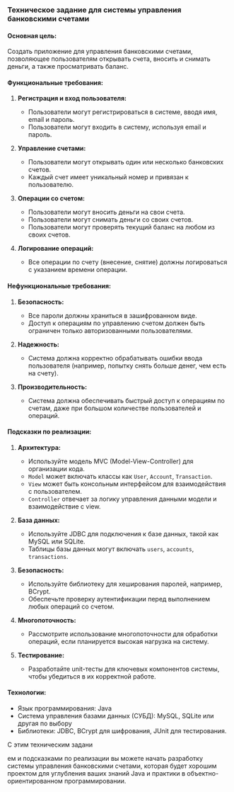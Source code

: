 ### Техническое задание для системы управления банковскими счетами

#### Основная цель:
Создать приложение для управления банковскими счетами, позволяющее пользователям открывать счета, вносить и снимать деньги, а также просматривать баланс.

#### Функциональные требования:

1. **Регистрация и вход пользователя:**
   - Пользователи могут регистрироваться в системе, вводя имя, email и пароль.
   - Пользователи могут входить в систему, используя email и пароль.

2. **Управление счетами:**
   - Пользователи могут открывать один или несколько банковских счетов.
   - Каждый счет имеет уникальный номер и привязан к пользователю.

3. **Операции со счетом:**
   - Пользователи могут вносить деньги на свои счета.
   - Пользователи могут снимать деньги со своих счетов.
   - Пользователи могут проверять текущий баланс на любом из своих счетов.

4. **Логирование операций:**
   - Все операции по счету (внесение, снятие) должны логироваться с указанием времени операции.

#### Нефункциональные требования:

1. **Безопасность:**
   - Все пароли должны храниться в зашифрованном виде.
   - Доступ к операциям по управлению счетом должен быть ограничен только авторизованными пользователями.

2. **Надежность:**
   - Система должна корректно обрабатывать ошибки ввода пользователя (например, попытку снять больше денег, чем есть на счету).

3. **Производительность:**
   - Система должна обеспечивать быстрый доступ к операциям по счетам, даже при большом количестве пользователей и операций.

#### Подсказки по реализации:

1. **Архитектура:**
   - Используйте модель MVC (Model-View-Controller) для организации кода.
   - `Model` может включать классы как `User`, `Account`, `Transaction`.
   - `View` может быть консольным интерфейсом для взаимодействия с пользователем.
   - `Controller` отвечает за логику управления данными модели и взаимодействие с view.

2. **База данных:**
   - Используйте JDBC для подключения к базе данных, такой как MySQL или SQLite.
   - Таблицы базы данных могут включать `users`, `accounts`, `transactions`.

3. **Безопасность:**
   - Используйте библиотеку для хеширования паролей, например, BCrypt.
   - Обеспечьте проверку аутентификации перед выполнением любых операций со счетом.

4. **Многопоточность:**
   - Рассмотрите использование многопоточности для обработки операций, если планируется высокая нагрузка на систему.

5. **Тестирование:**
   - Разработайте unit-тесты для ключевых компонентов системы, чтобы убедиться в их корректной работе.

#### Технологии:
- Язык программирования: Java
- Система управления базами данных (СУБД): MySQL, SQLite или другая по выбору
- Библиотеки: JDBC, BCrypt для шифрования, JUnit для тестирования.

С этим техническим задани

ем и подсказками по реализации вы можете начать разработку системы управления банковскими счетами, которая будет хорошим проектом для углубления ваших знаний Java и практики в объектно-ориентированном программировании.